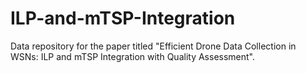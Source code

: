 # ILP-and-mTSP-Integration
Data repository for the paper titled "Efficient Drone Data Collection in WSNs: ILP and mTSP Integration with Quality Assessment".
